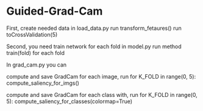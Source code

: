 # Guided-Grad-Cam

First, create needed data in load_data.py
run transform_fetaures()
run toCrossValidation(5)

Second, you need train network for each fold in model.py
run method train(fold) for each fold


In grad_cam.py you can

compute and save GradCam for each image, run
for K_FOLD in range(0, 5):
compute_saliency_for_imgs()

compute and save GradCam for each class with, run
for K_FOLD in range(0, 5):
compute_saliency_for_classes(colormap=True)
